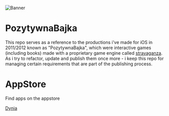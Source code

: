![Banner](https://github.com/user-attachments/assets/10322704-67c1-4508-be32-c38d7810161b)

# PozytywnaBajka

This repo serves as a reference to the productions i've made for iOS in 2011/2012 known as "PozytywnaBajka", which were interactive games (including books) made with a proprietary game engine called [stravaganza](https://github.com/invpe/Stravaganza).
As i try to refactor, update and publish them once more - i keep this repo for managing certain requirements that are part of the publishing process.

# AppStore

Find apps on the appstore

[Dynia](https://apps.apple.com/pl/app/dynia/id6737982100?l=pl)
